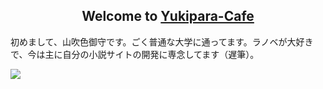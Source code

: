 <h2 align="center">Welcome to <a href="https://bikariarchive.xyz">Yukipara-Cafe</a></h2>

初めまして、山吹色御守です。ごく普通な大学に通ってます。ラノベが大好きで、今は主に自分の小説サイトの開発に専念してます（遅筆）。

<img src="https://github-readme-stats.vercel.app/api?username=KazariEX&show_icons=true&icon_color=ad99e6&title_color=967ed7&include_all_commits=true"/>
